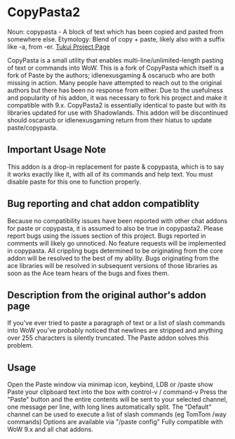 # CopyPasta2
Noun:  copypasta - A block of text which has been copied and pasted from somewhere else.
Etymology: Blend of copy +‎ paste, likely also with a suffix like -a, from -er.
[Tukui Project Page](https://www.tukui.org/addons.php?id=186)

CopyPasta is a small utility that enables multi-line/unlimited-length pasting of text or commands into WoW. This is a fork of CopyPasta which itself is a fork of Paste by the authors; idlenexusgaming & oscarucb who are both missing in action. Many people have attempted to reach out to the original authors but there has been no response from either. Due to the usefulness and popularity of his addon, it was necessary to fork his project and make it compatible with 9.x.  CopyPasta2 is essentially identical to paste but with its libraries updated for use with Shadowlands.  This addon will be discontinued should oscarucb or idlenexusgaming return from their hiatus to update paste/copypasta.

## Important Usage Note
This addon is a drop-in replacement for paste & copypasta, which is to say it works exactly like it, with all of its commands and help text.  You must disable paste for this one to function properly.

## Bug reporting and chat addon compatiblity
Because no compatibility issues have been reported with other chat addons for paste or copypasta, it is assumed to also be true in copypasta2.  Please report bugs using the issues section of this project.  Bugs reported in comments will likely go unnoticed.  No feature requests will be implemented in copypasta.  All crippling bugs determined to be originating from the core addon will be resolved to the best of my ability. Bugs originating from the ace libraries will be resolved in subsequent versions of those libraries as soon as the Ace team hears of the bugs and fixes them.

## Description from the original author's addon page
If you've ever tried to paste a paragraph of text or a list of slash commands into WoW you've probably noticed that newlines are stripped and anything over 255 characters is silently truncated. The Paste addon solves this problem.

## Usage

Open the Paste window via minimap icon, keybind, LDB or /paste show
Paste your clipboard text into the box with control-v / command-v
Press the "Paste" button and the entire contents will be sent to your selected channel, one message per line, with long lines automatically split.
The "Default" channel can be used to execute a list of slash commands (eg TomTom /way commands)
Options are available via "/paste config"
Fully compatible with WoW 9.x and all chat addons.